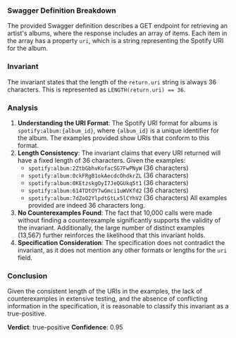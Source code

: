 ### Swagger Definition Breakdown
The provided Swagger definition describes a GET endpoint for retrieving an artist's albums, where the response includes an array of items. Each item in the array has a property `uri`, which is a string representing the Spotify URI for the album.

### Invariant
The invariant states that the length of the `return.uri` string is always 36 characters. This is represented as `LENGTH(return.uri) == 36`.

### Analysis
1. **Understanding the URI Format**: The Spotify URI format for albums is `spotify:album:{album_id}`, where `{album_id}` is a unique identifier for the album. The examples provided show URIs that conform to this format.
2. **Length Consistency**: The invariant claims that every URI returned will have a fixed length of 36 characters. Given the examples:
   - `spotify:album:2ZtbGbhvKofacSG7FwPNyW` (36 characters)
   - `spotify:album:0ckFRgB1okAecdcOhdkrZL` (36 characters)
   - `spotify:album:0KEtzskgOyI7JeQGUkq5t1` (36 characters)
   - `spotify:album:614TDtOY7wGmci1uWVKfd2` (36 characters)
   - `spotify:album:7dZoO2YlpdtGtLx5lCYhV2` (36 characters)
   All examples provided are indeed 36 characters long.
3. **No Counterexamples Found**: The fact that 10,000 calls were made without finding a counterexample significantly supports the validity of the invariant. Additionally, the large number of distinct examples (13,567) further reinforces the likelihood that this invariant holds.
4. **Specification Consideration**: The specification does not contradict the invariant, as it does not mention any other formats or lengths for the `uri` field.

### Conclusion
Given the consistent length of the URIs in the examples, the lack of counterexamples in extensive testing, and the absence of conflicting information in the specification, it is reasonable to classify this invariant as a true-positive. 

**Verdict**: true-positive
**Confidence**: 0.95
